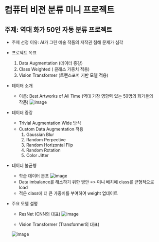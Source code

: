 # 컴퓨터 비젼 분류 미니 프로젝트

## 주제: 역대 화가 50인 자동 분류 프로젝트

* 주제 선정 이유: AI가 그린 예술 작품의 저작권 침해 문제가 심각

* 프로젝트 목표
  1. Data Augmentation (데이터 증강)
  2. Class Weighted ( 클래스 가중치 적용)
  3. Vision Transformer (트랜스포머 기반 모델 적용)
 
* 데이터 소개
  * 이름:  Best Artworks of All Time (역대 가장 영향력 있는 50명의 화가들의 작품)
  ![image](https://github.com/user-attachments/assets/4b8e3fb9-b767-46a8-8a1c-b0c204f420ea)

* 데이터 증강
  * Trivial Augmentation Wide 방식
  * Custom Data Augmentation 적용
    1. Gaussian Blur
    2. Random Perpective
    3. Random Horizontal Flip
    4. Random Rotation
    5. Color Jitter
* 데이터 불균형
  * 학습 데이터 분포
  ![image](https://github.com/user-attachments/assets/2c5ec3d7-0f41-4f03-b19c-2e56feefe201)
  * Data imbalance를 해소하기 위한 방안 => 미니 배치에 class를 균형적으로 load
  * 적은 class에 더 큰 가중치를 부여하여 weight 업데이트

* 주요 모델 설명
  * ResNet (CNN의 대표)
    ![image](https://github.com/user-attachments/assets/8965f03c-45c1-417f-af7a-cc8161825e91)

    
  * Vision Transformer (Transformer의 대표)
  
  ![image](https://github.com/user-attachments/assets/14af79cd-5adc-4838-98d2-c723c067a42c)

 


